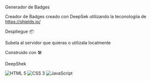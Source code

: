 Generador de Badges

Creador de Badges creado con DeepSek utilizando la teconologiía de https://shields.io/

Despliegue 📦

Subela al servidor que quieras o utilizala localmente

Construido con 🛠️

DeepShek

![HTML 5](https://img.shields.io/badge/HTML-5-%23f6f5f4?style=flat&labelColor=%23ffa348&logo=HTML5)
![CSS 3](https://img.shields.io/badge/CSS-3-%2362a0ea?style=flat&labelColor=%2362a0ea&logo=CSS3)
![ JavaScript](https://img.shields.io/badge/-JavaScript-%23f6d32d?style=flat&labelColor=%23000000&logo=JavaScript)




